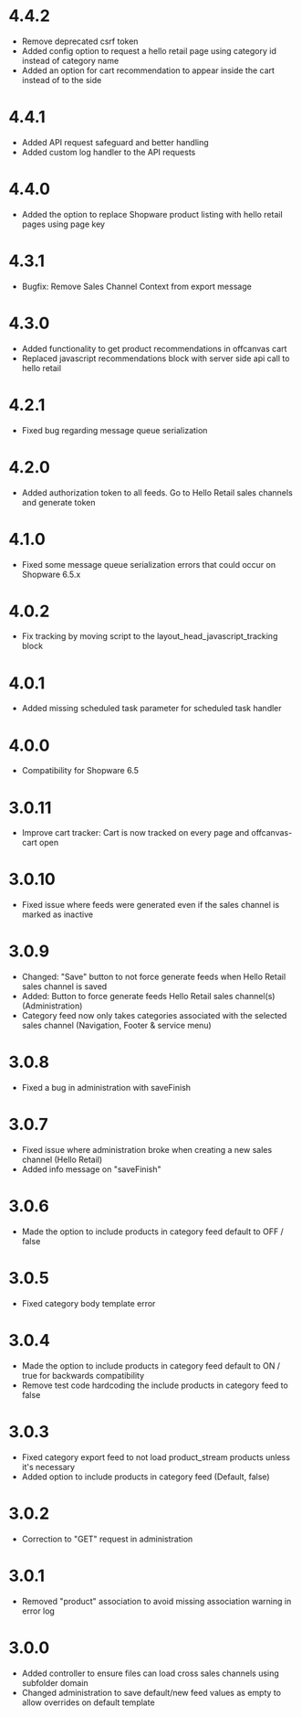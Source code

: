 # 4.4.2
* Remove deprecated csrf token
* Added config option to request a hello retail page using category id instead of category name
* Added an option for cart recommendation to appear inside the cart instead of to the side

# 4.4.1
* Added API request safeguard and better handling
* Added custom log handler to the API requests

# 4.4.0
* Added the option to replace Shopware product listing with hello retail pages using page key

# 4.3.1
* Bugfix: Remove Sales Channel Context from export message

# 4.3.0
* Added functionality to get product recommendations in offcanvas cart
* Replaced javascript recommendations block with server side api call to hello retail

# 4.2.1
* Fixed bug regarding message queue serialization

# 4.2.0
* Added authorization token to all feeds. Go to Hello Retail sales channels and generate token

# 4.1.0
* Fixed some message queue serialization errors that could occur on Shopware 6.5.x

# 4.0.2
* Fix tracking by moving script to the layout_head_javascript_tracking block

# 4.0.1
* Added missing scheduled task parameter for scheduled task handler

# 4.0.0
* Compatibility for Shopware 6.5

# 3.0.11
* Improve cart tracker: Cart is now tracked on every page and offcanvas-cart open

# 3.0.10

* Fixed issue where feeds were generated even if the sales channel is marked as inactive

# 3.0.9

* Changed: "Save" button to not force generate feeds when Hello Retail sales channel is saved
* Added: Button to force generate feeds Hello Retail sales channel(s) (Administration)
* Category feed now only takes categories associated with the selected sales channel (Navigation, Footer & service menu)

# 3.0.8

* Fixed a bug in administration with saveFinish

# 3.0.7

* Fixed issue where administration broke when creating a new sales channel (Hello Retail)
* Added info message on "saveFinish"

# 3.0.6

* Made the option to include products in category feed default to OFF / false

# 3.0.5

* Fixed category body template error

# 3.0.4

* Made the option to include products in category feed default to ON / true for backwards compatibility
* Remove test code hardcoding the include products in category feed to false

# 3.0.3

* Fixed category export feed to not load product_stream products unless it's necessary
* Added option to include products in category feed (Default, false)

# 3.0.2

* Correction to "GET" request in administration

# 3.0.1

* Removed "product" association to avoid missing association warning in error log

# 3.0.0

* Added controller to ensure files can load cross sales channels using subfolder domain
* Changed administration to save default/new feed values as empty to allow overrides on default template

